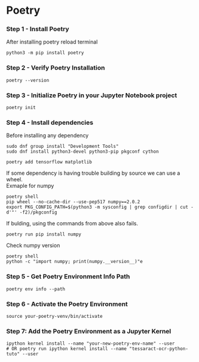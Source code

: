 # Poetry

### Step 1 - Install Poetry

After installing poetry reload terminal

```shell
python3 -m pip install poetry
```

### Step 2 - Verify Poetry Installation

```shell
poetry --version
```

### Step 3 - Initialize Poetry in your Jupyter Notebook project

```shell
poetry init
```

### Step 4 - Install dependencies

Before installing any dependency
```shell
sudo dnf group install "Development Tools"
sudo dnf install python3-devel python3-pip pkgconf cython
```

```shell
poetry add tensorflow matplotlib
```

If some dependency is having trouble building by source we can use a wheel.  
Exmaple for numpy
```shell
poetry shell
pip wheel --no-cache-dir --use-pep517 numpy==2.0.2
export PKG_CONFIG_PATH=$(python3 -m sysconfig | grep configdir | cut -d'"' -f2)/pkgconfig
```

If bulding, using the commands from above also fails.
```shell
poetry run pip install numpy
```

Check numpy version
```shell
poetry shell
python -c "import numpy; print(numpy.__version__)"e
```

### Step 5 - Get Poetry Environment Info Path

```shell
poetry env info --path
```

### Step 6 - Activate the Poetry Environment

```shell
source your-poetry-venv/bin/activate
```

### Step 7: Add the Poetry Environment as a Jupyter Kernel

```shell
ipython kernel install --name "your-new-poetry-env-name" --user
# OR poetry run ipython kernel install --name "tessaract-ocr-python-tuto" --user

